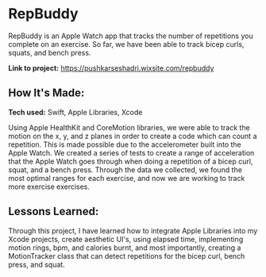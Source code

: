 # RepBuddy
RepBuddy is an Apple Watch app that tracks the number of repetitions you complete on an exercise. So far, we have been able to track bicep curls, squats, and bench press.

**Link to project:** https://pushkarseshadri.wixsite.com/repbuddy

## How It's Made:

**Tech used:** Swift, Apple Libraries, Xcode

Using Apple HealthKit and CoreMotion libraries, we were able to track the motion on the x, y, and z planes in order to create a code which can count a repetition. This is made possible due to the accelerometer built into the Apple Watch. We created a series of tests to create a range of acceleration that the Apple Watch goes through when doing a repetition of a bicep curl, squat, and a bench press. Through the data we collected, we found the most optimal ranges for each exercise, and now we are working to track more exercise exercises.

## Lessons Learned:

Through this project, I have learned how to integrate Apple Libraries into my Xcode projects, create aesthetic UI's, using elapsed time, implementing motion rings, bpm, and calories burnt, and most importantly, creating a MotionTracker class that can detect repetitions for the bicep curl, bench press, and squat. 

